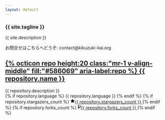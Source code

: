 ```yaml
---
layout: default
---
```

<article class="home" role="article">
    <section class="landing" role="document">
        <h1>{{ site.tagline }}</h1>
<p>{{ site.description }}</p>
<p>お問合せはこちらへどうぞ: contact@kikuzuki<span class="obfuscate">-</span>kai.org</p>
    </section>

<div class="github-component d-flex flex-column flex-justify-between height-full text-left {% if site.style == 'dark' %}box-shadow{% else %}border border-gray-light{% endif %} bg-white rounded-1 p-3">
  <div>
    <div class="d-flex flex-justify-between flex-items-start mb-1">
      <h1 class="f4 lh-condensed mb-1">
        <a href="{{ repository.html_url }}">
          {% octicon repo height:20 class:"mr-1 v-align-middle" fill:"#586069" aria-label:repo %}
          {{ repository.name }}
        </a>
      </h1>
    </div>
    <div class="text-gray mb-2 ws-normal">{{ repository.description }}</div>
  </div>
  <div class="d-flex f6">
    {% if repository.language %}
        <span class="repo-language-color ml-0 mr-1" style="background-color:{{ site.data.colors[repository.language]["color"] }}"></span>
        <span class="mr-3" itemprop="programmingLanguage">{{ repository.language }}</span>
    {% endif %}
    {% if repository.stargazers_count %}
      <a href="{{ repository.html_url }}/stargazers" class="d-inline-block link-gray mr-4">
        <svg class="octicon octicon-star mr-1" viewBox="0 0 14 16" version="1.1" width="14" height="16" aria-hidden="true"><path fill-rule="evenodd" d="M14 6l-4.9-.64L7 1 4.9 5.36 0 6l3.6 3.26L2.67 14 7 11.67 11.33 14l-.93-4.74L14 6z"></path></svg>{{ repository.stargazers_count }}
      </a>
    {% endif %}
    {% if repository.forks_count %}
      <a href="{{ repository.html_url }}/network/members" class="d-inline-block link-gray mr-4">
        <svg class="octicon octicon-git-branch mr-1" viewBox="0 0 10 16" version="1.1" width="10" height="16" aria-hidden="true"><path fill-rule="evenodd" d="M10 5c0-1.11-.89-2-2-2a1.993 1.993 0 0 0-1 3.72v.3c-.02.52-.23.98-.63 1.38-.4.4-.86.61-1.38.63-.83.02-1.48.16-2 .45V4.72a1.993 1.993 0 0 0-1-3.72C.88 1 0 1.89 0 3a2 2 0 0 0 1 1.72v6.56c-.59.35-1 .99-1 1.72 0 1.11.89 2 2 2 1.11 0 2-.89 2-2 0-.53-.2-1-.53-1.36.09-.06.48-.41.59-.47.25-.11.56-.17.94-.17 1.05-.05 1.95-.45 2.75-1.25S8.95 7.77 9 6.73h-.02C9.59 6.37 10 5.73 10 5zM2 1.8c.66 0 1.2.55 1.2 1.2 0 .65-.55 1.2-1.2 1.2C1.35 4.2.8 3.65.8 3c0-.65.55-1.2 1.2-1.2zm0 12.41c-.66 0-1.2-.55-1.2-1.2 0-.65.55-1.2 1.2-1.2.65 0 1.2.55 1.2 1.2 0 .65-.55 1.2-1.2 1.2zm6-8c-.66 0-1.2-.55-1.2-1.2 0-.65.55-1.2 1.2-1.2.65 0 1.2.55 1.2 1.2 0 .65-.55 1.2-1.2 1.2z"></path></svg>{{ repository.forks_count }}
      </a>
    {% endif %}
  </div>
</div>

</article>
